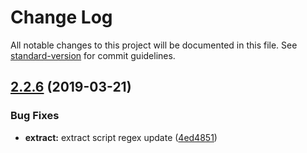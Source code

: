 # Change Log

All notable changes to this project will be documented in this file. See [standard-version](https://github.com/conventional-changelog/standard-version) for commit guidelines.

## [2.2.6](https://github.com/bullhorn/bullhorn-cli/compare/v2.2.4...v2.2.6) (2019-03-21)


### Bug Fixes

* **extract:** extract script regex update ([4ed4851](https://github.com/bullhorn/bullhorn-cli/commit/4ed4851))
